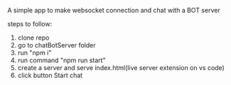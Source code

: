 A simple app to make websocket connection and chat with a BOT server

steps to follow:

1. clone repo
2. go to chatBotServer folder
3. run "npm i"
4. run command "npm run start"
5. create a server and serve index.html(live server extension on vs code)
6. click button Start chat
